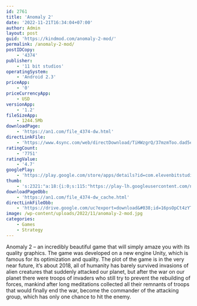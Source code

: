 ```yaml
---
id: 2761
title: 'Anomaly 2'
date: '2022-11-21T16:34:04+07:00'
author: Admin
layout: post
guid: 'https://kindmod.com/anomaly-2-mod/'
permalink: /anomaly-2-mod/
postIDCopy:
    - '4374'
publisher:
    - '11 bit studios'
operatingSystem:
    - 'Android 2.3'
priceApp:
    - '0'
priceCurrencyApp:
    - USD
versionApp:
    - '1.2'
fileSizeApp:
    - 1244.5Mb
downloadPage:
    - 'https://an1.com/file_4374-dw.html'
directLinkFile:
    - 'https://www.4sync.com/web/directDownload/TiHWzgrQ/37mzmToo.dad5e2e326d9b4224588f5f2564fd6aa'
ratingCount:
    - '7751'
ratingValue:
    - '4.7'
googlePlay:
    - 'https://play.google.com/store/apps/details?id=com.elevenbitstudios.anomaly2game'
thumb:
    - 's:2321:"a:18:{i:0;s:115:"https://play-lh.googleusercontent.com/n10C0-yDdPeOrM7xMnItIZUHbpT5_zK8jKtdyYuESHeXlFoYs-USyQfM1Pa8jXOMEPQ=w526-h296";i:1;s:116:"https://play-lh.googleusercontent.com/cngNLlDq5fpc6bG3kyCod4QUn3-87kfAueHoMsNYjSZT8xJpkrLUVArBliYCH-dZYzCm=w526-h296";i:2;s:115:"https://play-lh.googleusercontent.com/MVk842VKH8IThkgJTNsKIF5ObeasmSLu76u7FO2KxxKPyt5DxplFwpO4x1ygsxZFf8k=w526-h296";i:3;s:116:"https://play-lh.googleusercontent.com/eELwcm4h7EJLALFiaDe_ed7RMmmRtGAAEw5wHk6w9lqyCx4Ftr9mhqnBrljbj_DsBkmp=w526-h296";i:4;s:114:"https://play-lh.googleusercontent.com/5xbBFNaRvLuVogj2279e61UJmEdrW8HNvZYBuqf19ILH1orp7Yjp5YFivsrSeIRtwg=w526-h296";i:5;s:114:"https://play-lh.googleusercontent.com/QBTwY9SsKFX_YCQJADC_P_qeeyd7mp4lBOXPCcikCdhf2mixqMd-Z2JYS4DMd57VRw=w526-h296";i:6;s:115:"https://play-lh.googleusercontent.com/-k55JLgBKcpEDAb64X02XgVnkyTC6VY1sVAmKGdfxWM4jfKWKKViv8T4Zg-ze9NL1do=w526-h296";i:7;s:115:"https://play-lh.googleusercontent.com/FhsY14ItLAOVyVQ5rSW86VNHBtBjcs7vKB-0xbHgHsZv2dJ3_J8p1adojxawJea2riM=w526-h296";i:8;s:114:"https://play-lh.googleusercontent.com/JPYoEjyEOkemp9iSI9XEf-0mZs8L3pFbwbP2ZvgoCTGd_Q_HLD_A1IlSS4X9-bQtsA=w526-h296";i:9;s:114:"https://play-lh.googleusercontent.com/e2vWAvNTec2MevCZ8c_J83MCQbjz-jrKDEblzSUb_dzUxOw2yNEe6E4peTS36VnL4A=w526-h296";i:10;s:116:"https://play-lh.googleusercontent.com/e6Cu14ml5OlNiOQDxOrsL7lpHH4ziI4e2pzykas3_ZIqdNI-lPyI8PwFC90AZRnPjBde=w526-h296";i:11;s:116:"https://play-lh.googleusercontent.com/4t7oQW1mnjfnU90Gwetjm-_G6SjT54gNeZtMoMv88opK9lb98k5pJIJeuw2mLGSK33X1=w526-h296";i:12;s:115:"https://play-lh.googleusercontent.com/X4RcPcnxTZbQh9HUoukSZujeaItGpC-gS9UghuOAEHTMhlv558XdCrE6SE95WTljGGc=w526-h296";i:13;s:116:"https://play-lh.googleusercontent.com/Jrpz-XAlENiGbgH0Hcq5BPMshGz2Ou5vwSnaxU4jSvv6BJlS58PBzSZkJx-1nL_VPnCu=w526-h296";i:14;s:116:"https://play-lh.googleusercontent.com/UJOYQsCuDTSJ5Rx6IPz0SyH9ho82FUAbyZqBdMwixjTiS2vuUR0knY1yPhFotZKGONXK=w526-h296";i:15;s:115:"https://play-lh.googleusercontent.com/Z1251PGntRgE1opStjJQp6JFmnjef6uRdxvtTbiun0oExXHNpEnWy4F8X83TNmL0F6M=w526-h296";i:16;s:115:"https://play-lh.googleusercontent.com/Z97YcPC9bRE5UXFrCEUEFlcbNx39T14f-QIOsf-lsI-zHAPOhmWG3kHsCE7I7F7BqEc=w526-h296";i:17;s:115:"https://play-lh.googleusercontent.com/qvjafPvs6eXvdY92X6WFxufW8VC0AItP8TpBEFodSHgTnD-iI1jpelqnxCrVARUy5rk=w526-h296";}";'
downloadPageObb:
    - 'https://an1.com/file_4374-dw_cache.html'
directLinkFileObb:
    - 'https://drive.google.com/uc?export=download&#038;id=16psOpCt4zYT52y-26YZ80HrPxNuQV692'
image: /wp-content/uploads/2022/11/anomaly-2-mod.jpg
categories:
    - Games
    - Strategy
---
```


Anomaly 2 – an incredibly beautiful game that will simply amaze you with its quality graphics. The game was developed on a new engine Unity, which is famous for its optimization and quality. The plot of the game is in the very near future, it’s about 2018, all of humanity has barely survived invasions of alien creatures that suddenly attacked our planet, but after the war on our planet there were troops of invaders who still try to prevent the rebuilding of forces, mankind after long meditations collected all their remnants of troops that would finally end the war, become the commander of the attacking group, which has only one chance to hit the enemy.